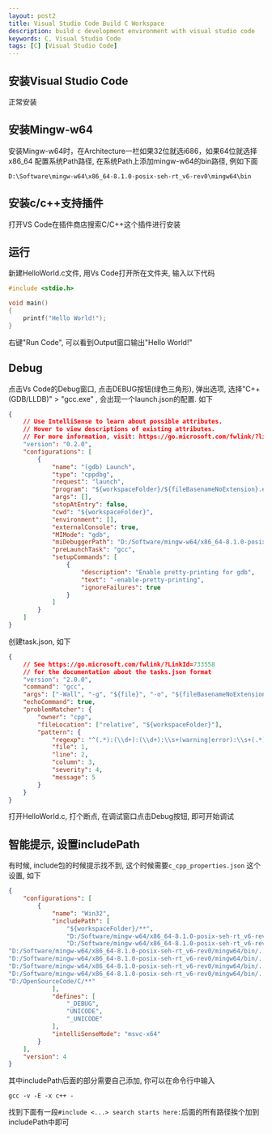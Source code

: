 ```yaml
---
layout: post2
title: Visual Studio Code Build C Workspace
description: build c development environment with visual studio code
keywords: C, Visual Studio Code
tags: [C] [Visual Studio Code]
---
```


## 安装Visual Studio Code
正常安装

## 安装Mingw-w64
安装Mingw-w64时，在Architecture一栏如果32位就选i686，如果64位就选择x86_64
配置系统Path路径, 在系统Path上添加mingw-w64的bin路径, 例如下面
```
D:\Software\mingw-w64\x86_64-8.1.0-posix-seh-rt_v6-rev0\mingw64\bin
```

## 安装c/c++支持插件
打开VS Code在插件商店搜索C/C++这个插件进行安装

## 运行
新建HelloWorld.c文件, 用Vs Code打开所在文件夹, 输入以下代码
```c
#include <stdio.h>

void main()
{
    printf("Hello World!");
}
```
右键"Run Code", 可以看到Output窗口输出"Hello World!"

## Debug
点击Vs Code的Debug窗口, 点击DEBUG按钮(绿色三角形), 弹出选项, 选择"C++(GDB/LLDB)" > "gcc.exe"
, 会出现一个launch.json的配置. 如下
```json
{
    // Use IntelliSense to learn about possible attributes.
    // Hover to view descriptions of existing attributes.
    // For more information, visit: https://go.microsoft.com/fwlink/?linkid=830387
    "version": "0.2.0",
    "configurations": [
        {
            "name": "(gdb) Launch",
            "type": "cppdbg",
            "request": "launch",
            "program": "${workspaceFolder}/${fileBasenameNoExtension}.exe",
            "args": [],
            "stopAtEntry": false,
            "cwd": "${workspaceFolder}",
            "environment": [],
            "externalConsole": true,
            "MIMode": "gdb",
            "miDebuggerPath": "D:/Software/mingw-w64/x86_64-8.1.0-posix-seh-rt_v6-rev0/mingw64/bin/gdb.exe",
            "preLaunchTask": "gcc",
            "setupCommands": [
                {
                    "description": "Enable pretty-printing for gdb",
                    "text": "-enable-pretty-printing",
                    "ignoreFailures": true
                }
            ]
        }
    ]
}
```

创建task.json, 如下
```json
{
    // See https://go.microsoft.com/fwlink/?LinkId=733558
    // for the documentation about the tasks.json format
    "version": "2.0.0",
    "command": "gcc",
    "args": ["-Wall", "-g", "${file}", "-o", "${fileBasenameNoExtension}.exe"],
    "echoCommand": true,
    "problemMatcher": {
        "owner": "cpp",
        "fileLocation": ["relative", "${workspaceFolder}"],
        "pattern": {
            "regexp": "^(.*):(\\d+):(\\d+):\\s+(warning|error):\\s+(.*)$",
            "file": 1,
            "line": 2,
            "column": 3,
            "severity": 4,
            "message": 5
        }
    }
}
```

打开HelloWorld.c, 打个断点, 在调试窗口点击Debug按钮, 即可开始调试

## 智能提示, 设置includePath
有时候, include包的时候提示找不到, 这个时候需要`c_cpp_properties.json` 这个设置, 如下

```json
{
    "configurations": [
        {
            "name": "Win32",
            "includePath": [
                "${workspaceFolder}/**",
                "D:/Software/mingw-w64/x86_64-8.1.0-posix-seh-rt_v6-rev0/mingw64/bin/../lib/gcc/x86_64-w64-mingw32/8.1.0/include/c++",
                "D:/Software/mingw-w64/x86_64-8.1.0-posix-seh-rt_v6-rev0/mingw64/bin/../lib/gcc/x86_64-w64-mingw32/8.1.0/include/c++/x86_64-w64-mingw32",
"D:/Software/mingw-w64/x86_64-8.1.0-posix-seh-rt_v6-rev0/mingw64/bin/../lib/gcc/x86_64-w64-mingw32/8.1.0/include/c++/backward",
"D:/Software/mingw-w64/x86_64-8.1.0-posix-seh-rt_v6-rev0/mingw64/bin/../lib/gcc/x86_64-w64-mingw32/8.1.0/include",
"D:/Software/mingw-w64/x86_64-8.1.0-posix-seh-rt_v6-rev0/mingw64/bin/../lib/gcc/x86_64-w64-mingw32/8.1.0/include-fixed",
"D:/Software/mingw-w64/x86_64-8.1.0-posix-seh-rt_v6-rev0/mingw64/bin/../lib/gcc/x86_64-w64-mingw32/8.1.0/../../../../x86_64-w64-mingw32/include",
"D:/OpenSourceCode/C/**"
            ],
            "defines": [
                "_DEBUG",
                "UNICODE",
                "_UNICODE"
            ],
            "intelliSenseMode": "msvc-x64"
        }
    ],
    "version": 4
}
```

其中includePath后面的部分需要自己添加, 你可以在命令行中输入
```shell
gcc -v -E -x c++ -
```
找到下面有一段`#include <...> search starts here:`后面的所有路径挨个加到includePath中即可